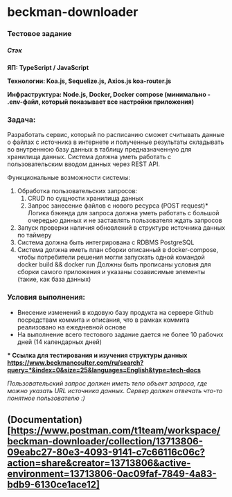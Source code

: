 # beckman-downloader


### Тестовое задание
##### Стэк

__ЯП: TypeScript / JavaScript__

__Технологии: Koa.js, Sequelize.js, Axios.js koa-router.js__

__Инфраструктура: Node.js, Docker, Docker compose (минимально - .env-файл, который показывает все настройки приложения)__


### Задача:

Разработать сервис, который по расписанию сможет считывать данные о файлах с источника в интернете и полученные результаты складывать во внутреннюю базу данных в таблицу предназначенную для хранилища данных. Система должна уметь работать с пользовательским вводом данных через REST API.

Функциональные возможности системы:

1. Обработка пользовательских запросов:
   1. CRUD по сущности хранилища данных
   1. Запрос занесение файлов с нового ресурса (POST request)*  Логика бэкенда для запроса должна уметь работать с большой очередью данных и не заставлять пользователя ждать запросов 
2. Запуск проверки наличия обновлений в структуре источника данных по таймеру
3. Система должна быть интегрирована с RDBMS PostgreSQL
4. Система должна иметь план сборки описанный в docker-compose, чтобы потребители решения могли запускать одной командой docker build && docker run Должны быть прописаны условия для сборки самого приложения и указаны созависимые элементы (такие, как база данных)

### Условия выполнения:
- Внесение изменений в кодовую базу продукта на сервере Github посредствам коммита и описания, что в рамках коммита реализовано на ежедневной основе
- На выполнение всего тестового задание дается не более 10 рабочих дней (14 календарных дней)

__* Ссылка для тестирования и изучения структуры данных https://www.beckmancoulter.com/ru/search?query=*&index=0&size=25&languages=English&type=tech-docs__


_Пользовательский запрос должен иметь тело объект запроса, где можно указать URL источника данных. Сервер должен отвечать что-то понятное пользователю :)_


## (Documentation)[https://www.postman.com/t1team/workspace/beckman-downloader/collection/13713806-09eabc27-80e3-4093-9141-c7c66116c06c?action=share&creator=13713806&active-environment=13713806-0ac09faf-7849-4a83-bdb9-6130ce1ace12]
